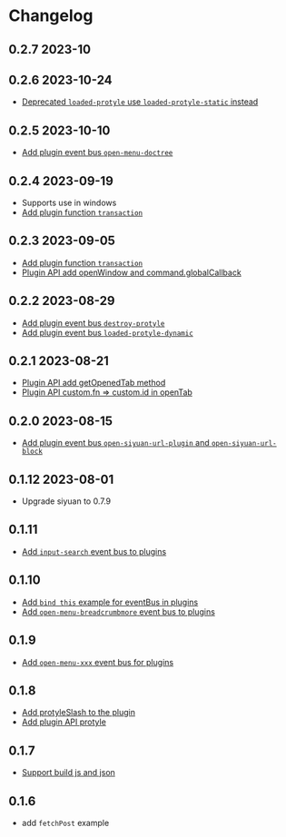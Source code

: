 # Changelog

## 0.2.7 2023-10

## 0.2.6 2023-10-24

* [Deprecated `loaded-protyle` use `loaded-protyle-static` instead](https://github.com/siyuan-note/siyuan/issues/9468)

## 0.2.5 2023-10-10

* [Add plugin event bus `open-menu-doctree`](https://github.com/siyuan-note/siyuan/issues/9351)

## 0.2.4 2023-09-19

* Supports use in windows
* [Add plugin function `transaction`](https://github.com/siyuan-note/siyuan/issues/9172)

## 0.2.3 2023-09-05

* [Add plugin function `transaction`](https://github.com/siyuan-note/siyuan/issues/9172)
* [Plugin API add openWindow and command.globalCallback](https://github.com/siyuan-note/siyuan/issues/9032)

## 0.2.2 2023-08-29

* [Add plugin event bus `destroy-protyle`](https://github.com/siyuan-note/siyuan/issues/9033)
* [Add plugin event bus `loaded-protyle-dynamic`](https://github.com/siyuan-note/siyuan/issues/9021)

## 0.2.1 2023-08-21

* [Plugin API add getOpenedTab method](https://github.com/siyuan-note/siyuan/issues/9002)
* [Plugin API custom.fn => custom.id in openTab](https://github.com/siyuan-note/siyuan/issues/8944)

## 0.2.0 2023-08-15

* [Add plugin event bus `open-siyuan-url-plugin` and `open-siyuan-url-block`](https://github.com/siyuan-note/siyuan/pull/8927)

## 0.1.12 2023-08-01

* Upgrade siyuan to 0.7.9

## 0.1.11

* [Add `input-search` event bus to plugins](https://github.com/siyuan-note/siyuan/issues/8725)

## 0.1.10

* [Add `bind this` example for eventBus in plugins](https://github.com/siyuan-note/siyuan/issues/8668)
* [Add `open-menu-breadcrumbmore` event bus to plugins](https://github.com/siyuan-note/siyuan/issues/8666)

## 0.1.9

* [Add `open-menu-xxx` event bus for plugins ](https://github.com/siyuan-note/siyuan/issues/8617)

## 0.1.8

* [Add protyleSlash to the plugin](https://github.com/siyuan-note/siyuan/issues/8599)
* [Add plugin API protyle](https://github.com/siyuan-note/siyuan/issues/8445)

## 0.1.7

* [Support build js and json](https://github.com/siyuan-note/plugin-sample/pull/8)

## 0.1.6

* add `fetchPost` example
